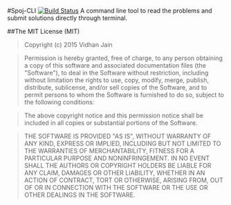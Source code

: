 #Spoj-CLI  [![Build Status](https://travis-ci.org/vidhan13j07/Spoj-CLI.svg?branch=master)](https://travis-ci.org/vidhan13j07/Spoj-CLI)
A command line tool to read the problems and submit solutions directly through terminal.

##The MIT License (MIT)
>Copyright (c) 2015 Vidhan Jain

>Permission is hereby granted, free of charge, to any person obtaining a copy
of this software and associated documentation files (the "Software"), to deal
in the Software without restriction, including without limitation the rights
to use, copy, modify, merge, publish, distribute, sublicense, and/or sell
copies of the Software, and to permit persons to whom the Software is
furnished to do so, subject to the following conditions:

>The above copyright notice and this permission notice shall be included in all
copies or substantial portions of the Software.

>THE SOFTWARE IS PROVIDED "AS IS", WITHOUT WARRANTY OF ANY KIND, EXPRESS OR
IMPLIED, INCLUDING BUT NOT LIMITED TO THE WARRANTIES OF MERCHANTABILITY,
FITNESS FOR A PARTICULAR PURPOSE AND NONINFRINGEMENT. IN NO EVENT SHALL THE
AUTHORS OR COPYRIGHT HOLDERS BE LIABLE FOR ANY CLAIM, DAMAGES OR OTHER
LIABILITY, WHETHER IN AN ACTION OF CONTRACT, TORT OR OTHERWISE, ARISING FROM,
OUT OF OR IN CONNECTION WITH THE SOFTWARE OR THE USE OR OTHER DEALINGS IN THE
SOFTWARE.
